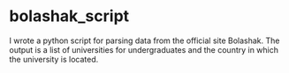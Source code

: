 # bolashak_script

I wrote a python script for parsing data from the official site Bolashak. The output is a list of universities for undergraduates and the country in which the university is located.

